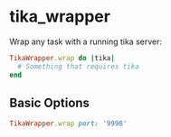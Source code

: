 # tika_wrapper

Wrap any task with a running tika server:

```ruby
TikaWrapper.wrap do |tika|
  # Something that requires tika
end
```

## Basic Options

```ruby
TikaWrapper.wrap port: '9998'
```